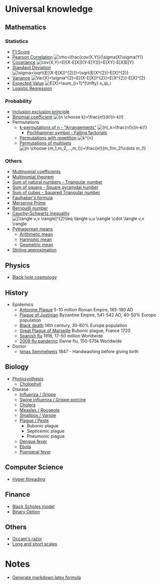 # Universal knowledge

## Mathematics

### Statistics

- [F1 Score](https://en.wikipedia.org/wiki/F1_score)
- [Pearson Correlation](https://en.wikipedia.org/wiki/Pearson_correlation_coefficient) ![\rho=\frac{cov(X,Y)}{\sigma(X)\sigma(Y)}](<https://render.githubusercontent.com/render/math?math=%5Crho%3D%5Cfrac%7Bcov(X%2CY)%7D%7B%5Csigma(X)%5Csigma(Y)%7D>)
- [Covariance](https://en.wikipedia.org/wiki/Covariance) ![cov(X,Y)=E[(X-E[X])(Y-E[Y])]=E[XY]-E[X]E[Y]](<https://render.githubusercontent.com/render/math?math=cov(X%2CY)%3DE%5B(X-E%5BX%5D)(Y-E%5BY%5D)%5D%3DE%5BXY%5D-E%5BX%5DE%5BY%5D>)
- [Standard Deviation](https://en.wikipedia.org/wiki/Standard_deviation) ![\sigma=\sqrt{E[(X-E[X])^{2}]}=\sqrt{E[X^{2}]-E[X]^{2}}](<https://render.githubusercontent.com/render/math?math=%5Csigma%3D%5Csqrt%7BE%5B(X-E%5BX%5D)%5E%7B2%7D%5D%7D%3D%5Csqrt%7BE%5BX%5E%7B2%7D%5D-E%5BX%5D%5E%7B2%7D%7D>)
- [Variance](https://en.wikipedia.org/wiki/Variance) ![Var(X)=\sigma^{2}=E[(X-E[X])^{2}]=E[X^{2}]-E[X]^{2}](<https://render.githubusercontent.com/render/math?math=Var(X)%3D%5Csigma%5E%7B2%7D%3DE%5B(X-E%5BX%5D)%5E%7B2%7D%5D%3DE%5BX%5E%7B2%7D%5D-E%5BX%5D%5E%7B2%7D>)
- [Expected Value](https://en.wikipedia.org/wiki/Expected_value) ![E[X]=\sum_{i=1}^{\infty} x_ip_i](https://render.githubusercontent.com/render/math?math=E%5BX%5D%3D%5Csum_%7Bi%3D1%7D%5E%7B%5Cinfty%7D%20x_ip_i)
- [Logistic Regression](https://en.wikipedia.org/wiki/Logistic_regression)

### Probability

- [Inclusion exclusion principle](https://en.wikipedia.org/wiki/Inclusion%E2%80%93exclusion_principle)
- [Binomial coefficient](https://en.wikipedia.org/wiki/Binomial_coefficient) ![{n \choose k}=\frac{n!}{k!(n-k)!}](<https://render.githubusercontent.com/render/math?math=%7Bn%20%5Cchoose%20k%7D%3D%5Cfrac%7Bn!%7D%7Bk!(n-k)!%7D>)
- Permutations
  - [k-permutations of n - "Arrangements"](https://en.wikipedia.org/wiki/Permutation#k-permutations_of_n) ![(n)_k=\frac{n!}{(n-k)!}](<https://render.githubusercontent.com/render/math?math=(n)_k%3D%5Cfrac%7Bn!%7D%7B(n-k)!%7D>)
    - [Pochhammer symbol - Falling factorials](https://en.wikipedia.org/wiki/Falling_and_rising_factorials)
  - [Permutations with repetition](https://en.wikipedia.org/wiki/Permutation#Permutations_with_repetition) ![k^{n}](https://render.githubusercontent.com/render/math?math=k%5E%7Bn%7D)
  - [Permutations of multisets](https://en.wikipedia.org/wiki/Permutation#Permutations_of_multisets) ![{n \choose {m_1,m_2,...,m_l}}=\frac{n!}{m_1!m_2!\cdots m_l!}](https://render.githubusercontent.com/render/math?math=%7Bn%20%5Cchoose%20%7Bm_1%2Cm_2%2C...%2Cm_l%7D%7D%3D%5Cfrac%7Bn!%7D%7Bm_1!m_2!%5Ccdots%20m_l!%7D)

### Others

- [Multinomial coefficients](https://en.wikipedia.org/wiki/Multinomial_theorem#Multinomial_coefficients)
- [Multinomial theorem](https://en.wikipedia.org/wiki/Multinomial_theorem)
- [Sum of natural numbers - Triangular number](https://en.wikipedia.org/wiki/Triangular_number)
- [Sum of square - Square pyramidal number](https://en.wikipedia.org/wiki/Square_pyramidal_number)
- [Sum of cubes - Squared Triangular number](https://en.wikipedia.org/wiki/Squared_triangular_number)
- [Faulhaber's formula](https://en.wikipedia.org/wiki/Faulhaber%27s_formula)
- [Mersenne Prime](https://en.wikipedia.org/wiki/Mersenne_prime)
- [Bernouilli number](https://en.wikipedia.org/wiki/Bernoulli_number)
- [Cauchy-Schwartz inequality](https://en.wikipedia.org/wiki/Cauchy%E2%80%93Schwarz_inequality) ![|\langle u,v \rangle|^{2}\leq \langle u,u \rangle \cdot  \langle v,v \rangle](https://render.githubusercontent.com/render/math?math=%7C%5Clangle%20u%2Cv%20%5Crangle%7C%5E%7B2%7D%5Cleq%20%5Clangle%20u%2Cu%20%5Crangle%20%5Ccdot%20%20%5Clangle%20v%2Cv%20%5Crangle)
- [Pythagorean means](https://en.wikipedia.org/wiki/Pythagorean_means)
  - [Arithmetic mean](https://en.wikipedia.org/wiki/Arithmetic_mean)
  - [Harmonic mean](https://en.wikipedia.org/wiki/Harmonic_mean)
  - [Geometric mean](https://en.wikipedia.org/wiki/Geometric_mean)
- [Stirling approximation](https://en.wikipedia.org/wiki/Stirling%27s_approximation)

## Physics

- [Black hole cosmology](https://en.m.wikipedia.org/wiki/Black_hole_cosmology)

## History

- Epidemics
  - [Antonine Plague](https://en.wikipedia.org/wiki/Antonine_Plague) 5-10 million Roman Empire, 165-180 AD
  - [Plague of Justinian](https://en.wikipedia.org/wiki/Plague_of_Justinian) Byzantine Empire, 541-542 AD, 40-50% Europe population
  - [Black death](https://en.wikipedia.org/wiki/Black_Death) 14th century, 30-60% Europe population
  - [Great Plague of Marseille](https://en.wikipedia.org/wiki/Great_Plague_of_Marseille) Bubonic plague, France 1720
  - [Spanish flu](https://en.wikipedia.org/wiki/Spanish_flu) 1918, 17-50 million Worldwide
  - [2009 flu pandemic](https://en.wikipedia.org/wiki/2009_flu_pandemic) Swine flu, 150-575k Worldwide
- Doctor
  - [Ignas Semmelweis](https://en.wikipedia.org/wiki/Ignaz_Semmelweis) 1847 - Handwashing before giving birth

## Biology

- [Photosynthesis](https://en.wikipedia.org/wiki/Photosynthesis)
  - [Cholophyll](https://en.wikipedia.org/wiki/Chlorophyll)
- Disease
  - [Influenza / Grippe](https://en.wikipedia.org/wiki/Influenza)
  - [Swine influenza / Grippe porcine](https://en.wikipedia.org/wiki/Swine_influenza)
  - [Cholera](https://en.wikipedia.org/wiki/Cholera)
  - [Measles / Rougeole](https://en.wikipedia.org/wiki/Measles)
  - [Smallpox / Variole](https://en.wikipedia.org/wiki/Smallpox)
  - [Plague / Peste](<https://en.wikipedia.org/wiki/Plague_(disease)>)
    - Bubonic plague
    - Septicemic plague
    - Pneumonic plague
  - [Dengue fever](https://en.wikipedia.org/wiki/Dengue_fever)
  - [Ebola](https://en.wikipedia.org/wiki/Ebola_virus_disease)
  - [Puerperal fever](https://en.wikipedia.org/wiki/Postpartum_infections)

## Computer Science

- [Hyper threading](https://en.wikipedia.org/wiki/Hyper-threading)

## Finance

- [Black Scholes model](https://en.wikipedia.org/wiki/Black%E2%80%93Scholes_model)
- [Binary Option](https://en.wikipedia.org/wiki/Binary_option)

## Others

- [Occam's razor](https://en.wikipedia.org/wiki/Occam%27s_razor)
- [Long and short scales](https://en.wikipedia.org/wiki/Long_and_short_scales)

# Notes

- [Generate markdown latex formula](https://alexanderrodin.com/github-latex-markdown)
